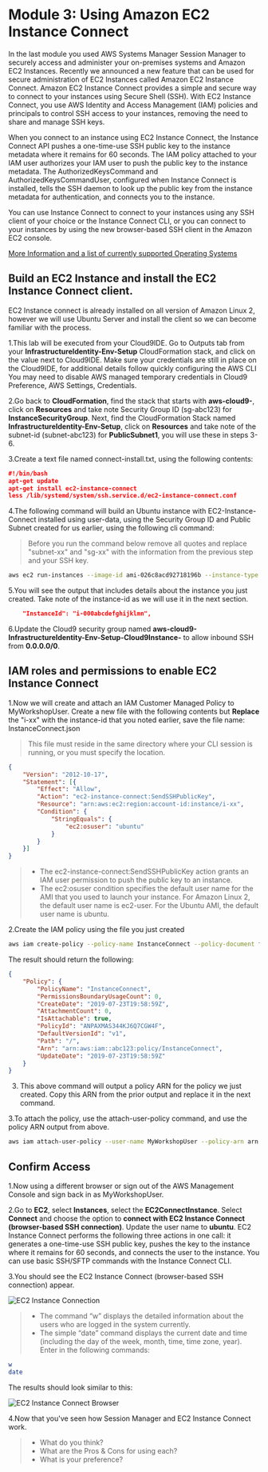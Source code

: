 # Module 3: Using Amazon EC2 Instance Connect

In the last module you used AWS Systems Manager Session Manager to securely access and administer your on-premises systems and Amazon EC2 Instances. Recently we announced a new feature that can be used for secure administration of EC2 Instances called Amazon EC2 Instance Connect. Amazon EC2 Instance Connect provides a simple and secure way to connect to your instances using Secure Shell (SSH). With EC2 Instance Connect, you use AWS Identity and Access Management (IAM) policies and principals to control SSH access to your instances, removing the need to share and manage SSH keys.

When you connect to an instance using EC2 Instance Connect, the Instance Connect API pushes a one-time-use SSH public key to the instance metadata where it remains for 60 seconds. The IAM policy attached to your IAM user authorizes your IAM user to push the public key to the instance metadata. The AuthorizedKeysCommand and AuthorizedKeysCommandUser, configured when Instance Connect is installed, tells the SSH daemon to look up the public key from the instance metadata for authentication, and connects you to the instance.

You can use Instance Connect to connect to your instances using any SSH client of your choice or the Instance Connect CLI, or you can connect to your instances by using the new browser-based SSH client in the Amazon EC2 console.

<a href="https://docs.aws.amazon.com/AWSEC2/latest/UserGuide/ec2-instance-connect-set-up.html" target="_blank">More Information and a list of currently supported Operating Systems</a>

## Build an EC2 Instance and install the EC2 Instance Connect client.
EC2 Instance connect is already installed on all version of Amazon Linux 2, however we will use Ubuntu Server and install the client so we can become familiar with the process.

1.This lab will be executed from your Cloud9IDE. Go to Outputs tab from your **InfrastructureIdentity-Env-Setup** CloudFormation stack, and click on the value next to Cloud9IDE. Make sure your credentials are still in place on the Cloud9IDE, for additional details follow quickly configuring the AWS CLI You may need to disable AWS managed temporary credentials in Cloud9 Preference, AWS Settings, Credentials.

2.Go back to **CloudFormation**, find the stack that starts with **aws-cloud9-**, click on **Resources** and take note Security Group ID (sg-abc123) for **InstanceSecurityGroup**. Next, find the CloudFormation Stack named **InfrastructureIdentity-Env-Setup**, click on **Resources** and take note of the subnet-id (subnet-abc123) for **PublicSubnet1**, you will use these in steps 3-6.

3.Create a text file named connect-install.txt, using the following contents:
```json
#!/bin/bash
apt-get update
apt-get install ec2-instance-connect
less /lib/systemd/system/ssh.service.d/ec2-instance-connect.conf
```
4.The following command will build an Ubuntu instance with EC2-Instance-Connect installed using user-data, using the Security Group ID and Public Subnet created for us earlier, using the following cli command:
>Before you run the command below remove all quotes and replace "subnet-xx" and "sg-xx" with the information from the previous step and your SSH key.
```bash
aws ec2 run-instances --image-id ami-026c8acd92718196b --instance-type t1.micro --subnet-id subnet-xx --security-group-ids sg-xx --region us-east-1 --associate-public-ip-address --tag-specifications 'ResourceType=instance,Tags={Key="Name",Value="EC2ConnectInstance"}' --user-data file://connect-install.txt
```

5.You will see the output that includes details about the instance you just created. Take note of the instance-id as we will use it in the next section.
```json
    "InstanceId": "i-000abcdefghijklmn",
```

6.Update the Cloud9 security group named **aws-cloud9-InfrastructureIdentity-Env-Setup-Cloud9Instance-** to allow inbound SSH from **0.0.0.0/0**.


## IAM roles and permissions to enable EC2 Instance Connect

1.Now we will create and attach an IAM Customer Managed Policy to MyWorkshopUser. Create a new file with the following contents but **Replace** the "i-xx" with the instance-id that you noted earlier, save the file name: InstanceConnect.json

>This file must reside in the same directory where your CLI session is running, or you must specify the location.

```json
{
	"Version": "2012-10-17",
	"Statement": [{
		"Effect": "Allow",
		"Action": "ec2-instance-connect:SendSSHPublicKey",
		"Resource": "arn:aws:ec2:region:account-id:instance/i-xx",
		"Condition": {
			"StringEquals": {
				"ec2:osuser": "ubuntu"
			}
		}
	}]
}
```
>
> * The ec2-instance-connect:SendSSHPublicKey action grants an IAM user permission to push the public key to an instance.
> * The ec2:osuser condition specifies the default user name for the AMI that you used to launch your instance. For Amazon Linux 2, the default user name is ec2-user. For the Ubuntu AMI, the default user name is ubuntu.

2.Create the IAM policy using the file you just created
```bash
aws iam create-policy --policy-name InstanceConnect --policy-document file://InstanceConnect.json
```
The result should return the following:
```json
{
    "Policy": {
        "PolicyName": "InstanceConnect",
        "PermissionsBoundaryUsageCount": 0,
        "CreateDate": "2019-07-23T19:58:59Z",
        "AttachmentCount": 0,
        "IsAttachable": true,
        "PolicyId": "ANPAXMAS344KJ6Q7CGW4F",
        "DefaultVersionId": "v1",
        "Path": "/",
        "Arn": "arn:aws:iam::abc123:policy/InstanceConnect",
        "UpdateDate": "2019-07-23T19:58:59Z"
    }
}
```
3. This above command will output a policy ARN for the policy we just created. Copy this ARN from the prior output and replace it in the next command.

3.To attach the policy, use the attach-user-policy command, and use the policy ARN output from above.
```bash
aws iam attach-user-policy --user-name MyWorkshopUser --policy-arn arn:aws:iam::abc123:policy/InstanceConnect
```

## Confirm Access
1.Now using a different browser or sign out of the AWS Management Console and sign back in as MyWorkshopUser.

2.Go to **EC2**, select **Instances**, select the **EC2ConnectInstance**. Select **Connect** and choose the option to **connect with EC2 Instance Connect (browser-based SSH connection)**. Update the user name to **ubuntu**. EC2 Instance Connect performs the following three actions in one call: it generates a one-time-use SSH public key, pushes the key to the instance where it remains for 60 seconds, and connects the user to the instance. You can use basic SSH/SFTP commands with the Instance Connect CLI.

3.You should see the EC2 Instance Connect (browser-based SSH connection) appear.

![EC2 Instance Connection](./images/InstanceConnectUbuntu.png)
>
>* The command “w” displays the detailed information about the users who are logged in the system currently.
>* The simple “date” command displays the current date and time (including the day of the week, month, time, time zone, year).
Enter in the following commands:
```bash
w
date
```

The results should look similar to this:

![EC2 Instance Connect Browser](./images/InstanceConnectUbuntuBrowser.png)

4.Now that you've seen how Session Manager and EC2 Instance Connect work.
>
>* What do you think?
>* What are the Pros & Cons for using each?
>* What is your preference?
